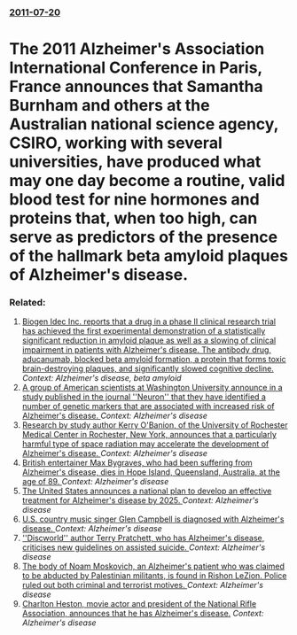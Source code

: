 ### [2011-07-20](/news/2011/07/20/index.md)

# The 2011 Alzheimer's Association International Conference in Paris, France announces that Samantha Burnham and others at the Australian national science agency, CSIRO, working with several universities, have produced what may one day become a routine, valid blood test for nine hormones and proteins that, when too high, can serve as predictors of the presence of the hallmark beta amyloid plaques of Alzheimer's disease.




### Related:

1. [Biogen Idec Inc. reports that a drug in a phase II clinical research trial has achieved the first experimental demonstration of a statistically significant reduction in amyloid plaque as well as a slowing of clinical impairment in patients with Alzheimer's disease. The antibody drug, aducanumab, blocked beta amyloid formation, a protein that forms toxic brain-destroying plaques, and significantly slowed cognitive decline. ](/news/2015/03/20/biogen-idec-inc-reports-that-a-drug-in-a-phase-ii-clinical-research-trial-has-achieved-the-first-experimental-demonstration-of-a-statistica.md) _Context: Alzheimer's disease, beta amyloid_
2. [A group of American scientists at Washington University announce in a study published in the journal ''Neuron'' that they have identified a number of genetic markers that are associated with increased risk of Alzheimer's disease. ](/news/2013/04/4/a-group-of-american-scientists-at-washington-university-announce-in-a-study-published-in-the-journal-neuron-that-they-have-identified-a.md) _Context: Alzheimer's disease_
3. [Research by study author Kerry O'Banion, of the University of Rochester Medical Center in Rochester, New York, announces that a particularly harmful type of space radiation may accelerate the development of Alzheimer's disease. ](/news/2012/12/31/research-by-study-author-kerry-o-banion-of-the-university-of-rochester-medical-center-in-rochester-new-york-announces-that-a-particularly.md) _Context: Alzheimer's disease_
4. [British entertainer Max Bygraves, who had been suffering from Alzheimer's disease, dies in Hope Island, Queensland, Australia, at the age of 89. ](/news/2012/08/31/british-entertainer-max-bygraves-who-had-been-suffering-from-alzheimer-s-disease-dies-in-hope-island-queensland-australia-at-the-age-of.md) _Context: Alzheimer's disease_
5. [The United States announces a national plan to develop an effective treatment for Alzheimer's disease by 2025. ](/news/2012/05/15/the-united-states-announces-a-national-plan-to-develop-an-effective-treatment-for-alzheimer-s-disease-by-2025.md) _Context: Alzheimer's disease_
6. [U.S. country music singer Glen Campbell is diagnosed with Alzheimer's disease. ](/news/2011/06/22/u-s-country-music-singer-glen-campbell-is-diagnosed-with-alzheimer-s-disease.md) _Context: Alzheimer's disease_
7. [ ''Discworld'' author Terry Pratchett, who has Alzheimer's disease, criticises new guidelines on assisted suicide. ](/news/2009/09/27/discworld-author-terry-pratchett-who-has-alzheimer-s-disease-criticises-new-guidelines-on-assisted-suicide.md) _Context: Alzheimer's disease_
8. [ The body of Noam Moskovich, an Alzheimer's patient who was claimed to be abducted by Palestinian militants, is found in Rishon LeZion. Police ruled out both criminal and terrorist motives. ](/news/2006/06/29/the-body-of-noam-moskovich-an-alzheimer-s-patient-who-was-claimed-to-be-abducted-by-palestinian-militants-is-found-in-rishon-lezion-poli.md) _Context: Alzheimer's disease_
9. [ Charlton Heston, movie actor and president of the National Rifle Association, announces that he has Alzheimer's disease.](/news/2002/08/10/charlton-heston-movie-actor-and-president-of-the-national-rifle-association-announces-that-he-has-alzheimer-s-disease.md) _Context: Alzheimer's disease_
